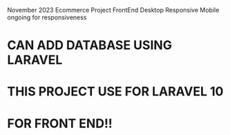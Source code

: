 November 2023
Ecommerce Project FrontEnd
Desktop Responsive
Mobile ongoing for responsiveness


<h1>CAN ADD DATABASE USING LARAVEL </h1>
<h1>THIS PROJECT USE FOR LARAVEL 10</h1>
<h1>FOR FRONT END!!</h1>
